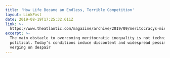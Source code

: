 ```yaml
---
title: 'How Life Became an Endless, Terrible Competition'
layout: LinkPost
date: 2019-08-19T17:25:32.611Z
link: >-
  https://www.theatlantic.com/magazine/archive/2019/09/meritocracys-miserable-winners/594760/
excerpt: >-
  The main obstacle to overcoming meritocratic inequality is not technical but
  political. Today’s conditions induce discontent and widespread pessimism,
  verging on despair
---
```


